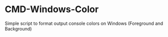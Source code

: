 # CMD-Windows-Color
Simple script to format output console colors on Windows (Foreground and Background)

